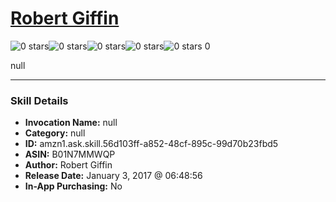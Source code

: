 # [Robert Giffin](http://alexa.amazon.com/#skills/amzn1.ask.skill.56d103ff-a852-48cf-895c-99d70b23fbd5)
![0 stars](../../images/ic_star_border_black_18dp_1x.png)![0 stars](../../images/ic_star_border_black_18dp_1x.png)![0 stars](../../images/ic_star_border_black_18dp_1x.png)![0 stars](../../images/ic_star_border_black_18dp_1x.png)![0 stars](../../images/ic_star_border_black_18dp_1x.png) 0

null

***

### Skill Details

* **Invocation Name:** null
* **Category:** null
* **ID:** amzn1.ask.skill.56d103ff-a852-48cf-895c-99d70b23fbd5
* **ASIN:** B01N7MMWQP
* **Author:** Robert Giffin
* **Release Date:** January 3, 2017 @ 06:48:56
* **In-App Purchasing:** No
